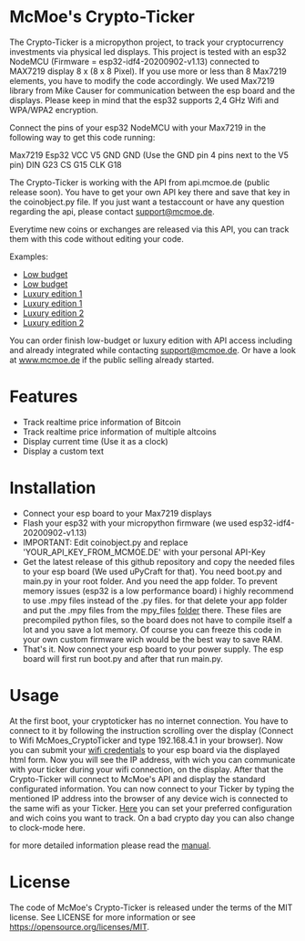 # McMoe's Crypto-Ticker

The Crypto-Ticker is a micropython project, to track your cryptocurrency investments via physical led displays.
This project is tested with an esp32 NodeMCU (Firmware = esp32-idf4-20200902-v1.13) connected to MAX7219 display 8 x (8 x 8 Pixel). If you use more or less than 8 Max7219 elements, you have to modify the code accordingly. We used Max7219 library from Mike Causer for communication between the esp board and the displays. Please keep in mind that the esp32 supports 2,4 GHz Wifi and WPA/WPA2 encryption.

Connect the pins of your esp32 NodeMCU with your Max7219 in the following way to get this code running:

Max7219     Esp32
VCC         V5
GND         GND (Use the GND pin 4 pins next to the V5 pin)
DIN         G23
CS          G15
CLK         G18


The Crypto-Ticker is working with the API from api.mcmoe.de (public release soon). You have to get your own API key there and save that key in the coinobject.py file. If you just want a testaccount or have any question regarding the api, please contact support@mcmoe.de.

Everytime new coins or exchanges are released via this API, you can track them with this code without editing your code.

Examples:
- [Low budget](https://github.com/McMoes/Crypto-Ticker/tree/main/img/20210302_230349.jpg)
- [Low budget](https://github.com/McMoes/Crypto-Ticker/tree/main/img/20210302_230624.jpg)
- [Luxury edition 1](https://github.com/McMoes/Crypto-Ticker/tree/main/img/20210224_203135.jpg)
- [Luxury edition 1](https://github.com/McMoes/Crypto-Ticker/tree/main/img/20210330_000034.jpg)
- [Luxury edition 2](https://github.com/McMoes/Crypto-Ticker/tree/main/img/20210224_202800.jpg)
- [Luxury edition 2](https://github.com/McMoes/Crypto-Ticker/tree/main/img/20210329_235837.jpg)

You can order finish low-budget or luxury edition with API access including and already integrated while contacting support@mcmoe.de. Or have a look at www.mcmoe.de if the public selling already started.

# Features

- Track realtime price information of Bitcoin
- Track realtime price information of multiple altcoins
- Display current time (Use it as a clock)
- Display a custom text


# Installation

- Connect your esp board to your Max7219 displays
- Flash your esp32 with your micropython firmware (we used esp32-idf4-20200902-v1.13)
- IMPORTANT: Edit coinobject.py and replace 'YOUR_API_KEY_FROM_MCMOE.DE' with your personal API-Key 
- Get the latest release of this github repository and copy the needed files to your esp board (We used uPyCraft for that). You need boot.py and main.py in your root folder. And you need the app folder. To prevent memory issues (esp32 is a low performance board) i highly recommend to use .mpy files instead of the .py files. for that delete your app folder and put the .mpy files from the mpy_files [folder](https://github.com/McMoes/Crypto-Ticker/tree/main/mpy_files/) there. These files are precompiled python files, so the board does not have to compile itself a lot and you save a lot memory. Of course you can freeze this code in your own custom firmware wich would be the best way to save RAM.
- That's it. Now connect your esp board to your power supply. The esp board will first run boot.py and after that run main.py.


# Usage

At the first boot, your cryptoticker has no internet connection. You have to connect to it by following the instruction scrolling over the display (Connect to Wifi McMoes_CryptoTicker and type 192.168.4.1 in your browser). Now you can submit your [wifi credentials](https://github.com/McMoes/Crypto-Ticker/tree/main/img/WIFI_Configuration.png) to your esp board via the displayed html form. Now you will see the IP address, with wich you can communicate with your ticker during your wifi connection, on the display. After that the Crypto-Ticker will connect to McMoe's API and display the standard configurated information. You can now connect to your Ticker by typing the mentioned IP address into the browser of any device wich is connected to the same wifi as your Ticker. [Here](https://github.com/McMoes/Crypto-Ticker/tree/main/img/Configuration.JPG) you can set your preferred configuration and wich coins you want to track. On a bad crypto day you can also change to clock-mode here.

for more detailed information please read the [manual](https://github.com/McMoes/Crypto-Ticker/tree/main/manual/McMoes_CryptoTicker_manual.pdf).

# License

The code of McMoe's Crypto-Ticker is released under the terms of the MIT license. See LICENSE for more information or see https://opensource.org/licenses/MIT.
